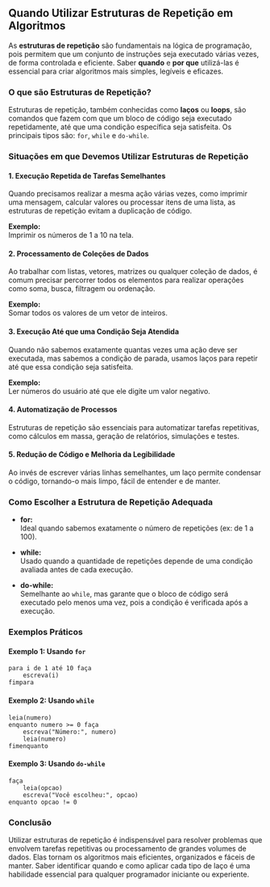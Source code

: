 
## Quando Utilizar Estruturas de Repetição em Algoritmos

As **estruturas de repetição** são fundamentais na lógica de programação, pois permitem que um conjunto de instruções seja executado várias vezes, de forma controlada e eficiente. Saber **quando** e **por que** utilizá-las é essencial para criar algoritmos mais simples, legíveis e eficazes.

### O que são Estruturas de Repetição?

Estruturas de repetição, também conhecidas como **laços** ou **loops**, são comandos que fazem com que um bloco de código seja executado repetidamente, até que uma condição específica seja satisfeita. Os principais tipos são: `for`, `while` e `do-while`.

### Situações em que Devemos Utilizar Estruturas de Repetição

#### 1. **Execução Repetida de Tarefas Semelhantes**

Quando precisamos realizar a mesma ação várias vezes, como imprimir uma mensagem, calcular valores ou processar itens de uma lista, as estruturas de repetição evitam a duplicação de código.

**Exemplo:**  
Imprimir os números de 1 a 10 na tela.

#### 2. **Processamento de Coleções de Dados**

Ao trabalhar com listas, vetores, matrizes ou qualquer coleção de dados, é comum precisar percorrer todos os elementos para realizar operações como soma, busca, filtragem ou ordenação.

**Exemplo:**  
Somar todos os valores de um vetor de inteiros.

#### 3. **Execução Até que uma Condição Seja Atendida**

Quando não sabemos exatamente quantas vezes uma ação deve ser executada, mas sabemos a condição de parada, usamos laços para repetir até que essa condição seja satisfeita.

**Exemplo:**  
Ler números do usuário até que ele digite um valor negativo.

#### 4. **Automatização de Processos**

Estruturas de repetição são essenciais para automatizar tarefas repetitivas, como cálculos em massa, geração de relatórios, simulações e testes.

#### 5. **Redução de Código e Melhoria da Legibilidade**

Ao invés de escrever várias linhas semelhantes, um laço permite condensar o código, tornando-o mais limpo, fácil de entender e de manter.

### Como Escolher a Estrutura de Repetição Adequada

- **for:**  
  Ideal quando sabemos exatamente o número de repetições (ex: de 1 a 100).

- **while:**  
  Usado quando a quantidade de repetições depende de uma condição avaliada antes de cada execução.

- **do-while:**  
  Semelhante ao `while`, mas garante que o bloco de código será executado pelo menos uma vez, pois a condição é verificada após a execução.

### Exemplos Práticos

#### Exemplo 1: Usando `for`
```pseudocode
para i de 1 até 10 faça
    escreva(i)
fimpara
```

#### Exemplo 2: Usando `while`
```pseudocode
leia(numero)
enquanto numero >= 0 faça
    escreva("Número:", numero)
    leia(numero)
fimenquanto
```

#### Exemplo 3: Usando `do-while`
```pseudocode
faça
    leia(opcao)
    escreva("Você escolheu:", opcao)
enquanto opcao != 0
```

### Conclusão

Utilizar estruturas de repetição é indispensável para resolver problemas que envolvem tarefas repetitivas ou processamento de grandes volumes de dados. Elas tornam os algoritmos mais eficientes, organizados e fáceis de manter. Saber identificar quando e como aplicar cada tipo de laço é uma habilidade essencial para qualquer programador iniciante ou experiente.
```
